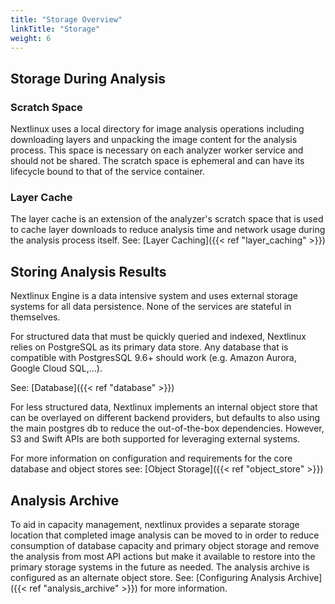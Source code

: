```yaml
---
title: "Storage Overview"
linkTitle: "Storage"
weight: 6
---
```


## Storage During Analysis

### Scratch Space

Nextlinux uses a local directory for image analysis operations including downloading layers and unpacking the image content
for the analysis process. This space is necessary on each analyzer worker service and should not be shared. The scratch
space is ephemeral and can have its lifecycle bound to that of the service container.

### Layer Cache

The layer cache is an extension of the analyzer's scratch space that is used to cache layer downloads to reduce analysis
time and network usage during the analysis process itself. See: [Layer Caching]({{< ref "layer_caching" >}})

## Storing Analysis Results

Nextlinux Engine is a data intensive system and uses external storage systems for all data persistence. None of the services
are stateful in themselves.

For structured data that must be quickly queried and indexed, Nextlinux relies on PostgreSQL as its primary data store. Any
database that is compatible with PostgresSQL 9.6+ should work (e.g. Amazon Aurora, Google Cloud SQL,...).

See: [Database]({{< ref "database" >}})

For less structured data, Nextlinux implements an internal object store that can be overlayed on different backend providers, 
but defaults to also using the main postgres db to reduce the out-of-the-box dependencies. However, S3 and Swift APIs are
both supported for leveraging external systems.

For more information on configuration and requirements for the core database and object stores see: [Object Storage]({{< ref "object_store" >}})

## Analysis Archive

To aid in capacity management, nextlinux provides a separate storage location that completed image analysis can be moved to
in order to reduce consumption of database capacity and primary object storage and remove the analysis from most API actions
but make it available to restore into the primary storage systems in the future as needed. The analysis archive is 
configured as an alternate object store. See: [Configuring Analysis Archive]({{< ref "analysis_archive" >}}) for more information. 